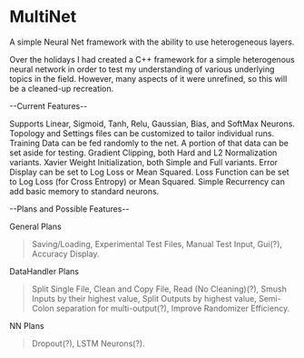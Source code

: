 # MultiNet
A simple Neural Net framework with the ability to use heterogeneous layers. 

Over the holidays I had created a C++ framework for a simple 
heterogenous neural network in order to test my understanding of various underlying topics
in the field. However, many aspects of it were unrefined, so this will be a cleaned-up recreation.  

--Current Features--

Supports Linear, Sigmoid, Tanh, Relu, Gaussian, Bias, and SoftMax Neurons. 
Topology and Settings files can be customized to tailor individual runs. 
Training Data can be fed randomly to the net. A portion of that data can be set aside for testing. 
Gradient Clipping, both Hard and L2 Normalization variants. 
Xavier Weight Initialization, both Simple and Full variants. 
Error Display can be set to Log Loss or Mean Squared. 
Loss Function can be set to Log Loss (for Cross Entropy) or Mean Squared. 
Simple Recurrency can add basic memory to standard neurons. 

--Plans and Possible Features--

General Plans
>Saving/Loading, 
>Experimental Test Files, 
>Manual Test Input, 
>Gui(?), 
>Accuracy Display.

DataHandler Plans
>Split Single File, 
>Clean and Copy File, Read (No Cleaning)(?), 
>Smush Inputs by their highest value, 
>Split Outputs by highest value, 
>Semi-Colon separation for multi-output(?), 
>Improve Randomizer Efficiency.

NN Plans
>Dropout(?), 
>LSTM Neurons(?).